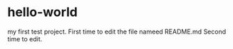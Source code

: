 # hello-world
my first test project.
First time to edit the file nameed README.md
Second time to edit.
